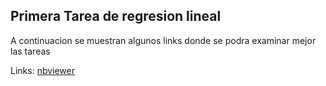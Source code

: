 ## Primera Tarea de regresion lineal

A continuacion se muestran algunos links donde se podra examinar mejor las tareas

Links:
[nbviewer](https://nbviewer.jupyter.org/github/afrinconp/RepositorioBigData/blob/main/Tarea_Regresion_lineal/RegresionLineal.ipynb)
